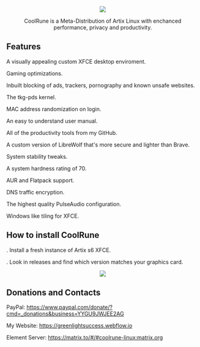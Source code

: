 <p align="center">
	<img src="https://i.postimg.cc/VLTRqVvW/logo.png" />
                                                                                                                                      
<p align="center">
	 CoolRune is a Meta-Distribution of Artix Linux with enchanced performance, privacy and productivity.

## Features	 
A visually appealing custom XFCE desktop enviroment.

Gaming optimizations.

Inbuilt blocking of ads, trackers, pornography and known unsafe websites.

The tkg-pds kernel.

MAC address randomization on login.

An easy to understand user manual.
    
All of the productivity tools from my GitHub.

A custom version of LibreWolf that's more secure and lighter than Brave.
 
System stability tweaks.
  
A system hardness rating of 70.

AUR and Flatpack support.
	
DNS traffic encryption.

The highest quality PulseAudio configuration.

Windows like tiling for XFCE.

## How to install CoolRune

. Install a fresh instance of Artix s6 XFCE. 

. Look in releases and find which version matches your graphics card.

<p align="center">
	<img src="https://i.postimg.cc/13xcGjNt/1.png" />

## Donations and Contacts
PayPal: https://www.paypal.com/donate/?cmd=_donations&business=YYGU9JWJEE2AG

My Website: https://greenlightsuccess.webflow.io

Element Server: https://matrix.to/#/#coolrune-linux:matrix.org

